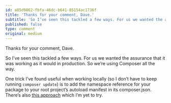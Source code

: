 ```yaml
---
id: a85d9862-fbfa-46dc-b641-85154ac1736f
title: 'Thanks for your comment, Dave.'
subtitle: 'So I’ve seen this tackled a few ways. For us we wanted the assurance that it was working as it would in production. So we’re using Composer…'
published: false
type: comment
original: medium
---
```




Thanks for your comment, Dave.

So I’ve seen this tackled a few ways. For us we wanted the assurance that it was working as it would in production. So we’re using Composer all the way.

One trick I’ve found useful when working locally (so I don’t have to keep running `composer update`) is to add the namespace reference for your package to your root project’s autoload manifest in its composer.json. There’s also [this approach](https://laravel-news.com/developing-laravel-packages-with-local-composer-dependencies) which I’m yet to try.

